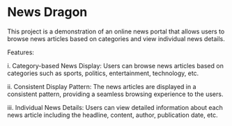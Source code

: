 
# News Dragon

This project is a demonstration of an online news portal that allows users to browse news articles based on categories and view individual news details.

Features: 

i. Category-based News Display: Users can browse news articles based on categories such as sports, politics, entertainment, technology, etc.

ii. Consistent Display Pattern: The news articles are displayed in a consistent pattern, providing a seamless browsing experience to the users.

iii. Individual News Details: Users can view detailed information about each news article including the headline, content, author, publication date, etc.
